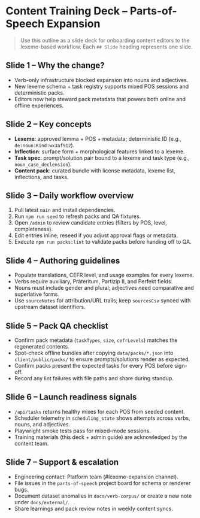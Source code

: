 # Content Training Deck – Parts-of-Speech Expansion

> Use this outline as a slide deck for onboarding content editors to the lexeme-based workflow. Each `## Slide` heading represents one slide.

## Slide 1 – Why the change?
- Verb-only infrastructure blocked expansion into nouns and adjectives.
- New lexeme schema + task registry supports mixed POS sessions and deterministic packs.
- Editors now help steward pack metadata that powers both online and offline experiences.

## Slide 2 – Key concepts
- **Lexeme**: approved lemma + POS + metadata; deterministic ID (e.g., `de:noun:Kind:wx3af912`).
- **Inflection**: surface form + morphological features linked to a lexeme.
- **Task spec**: prompt/solution pair bound to a lexeme and task type (e.g., `noun_case_declension`).
- **Content pack**: curated bundle with license metadata, lexeme list, inflections, and tasks.

## Slide 3 – Daily workflow overview
1. Pull latest `main` and install dependencies.
2. Run `npm run seed` to refresh packs and QA fixtures.
3. Open `/admin` to review candidate entries (filters by POS, level, completeness).
4. Edit entries inline; reseed if you adjust approval flags or metadata.
5. Execute `npm run packs:lint` to validate packs before handing off to QA.

## Slide 4 – Authoring guidelines
- Populate translations, CEFR level, and usage examples for every lexeme.
- Verbs require auxiliary, Präteritum, Partizip II, and Perfekt fields.
- Nouns must include gender and plural; adjectives need comparative and superlative forms.
- Use `sourceNotes` for attribution/URL trails; keep `sourcesCsv` synced with upstream dataset identifiers.

## Slide 5 – Pack QA checklist
- Confirm pack metadata (`taskTypes`, `size`, `cefrLevels`) matches the regenerated contents.
- Spot-check offline bundles after copying `data/packs/*.json` into `client/public/packs/` to ensure prompts/solutions render as expected.
- Confirm packs present the expected tasks for every POS before sign-off.
- Record any lint failures with file paths and share during standup.

## Slide 6 – Launch readiness signals
- `/api/tasks` returns healthy mixes for each POS from seeded content.
- Scheduler telemetry in `scheduling_state` shows attempts across verbs, nouns, and adjectives.
- Playwright smoke tests pass for mixed-mode sessions.
- Training materials (this deck + admin guide) are acknowledged by the content team.

## Slide 7 – Support & escalation
- Engineering contact: Platform team (#lexeme-expansion channel).
- File issues in the `parts-of-speech` project board for schema or renderer bugs.
- Document dataset anomalies in `docs/verb-corpus/` or create a new note under `docs/external/`.
- Share learnings and pack review notes in weekly content syncs.
